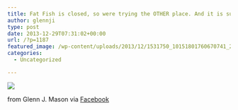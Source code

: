 ```yaml
---
title: Fat Fish is closed, so were trying the OTHER place. And it is sustainable! Cool!
author: glennji
type: post
date: 2013-12-29T07:31:02+00:00
url: /?p=1187
featured_image: /wp-content/uploads/2013/12/1531750_10151801760670741_2005266821_n.jpg
categories:
  - Uncategorized

---
```

<div>
  <img src='/wp-content/uploads/2013/12/1531750_10151801760670741_2005266821_n.jpg' style='max-width:600px;' /></p> 
  
  <div>
    from Glenn J. Mason via <a href="https://www.facebook.com/photo.php?fbid=10151801760670741&#038;set=a.10150907445480741.408542.551785740&#038;type=1">Facebook</a>
  </div>
</div>
